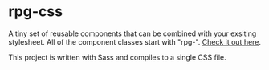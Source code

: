 # rpg-css
A tiny set of reusable components that can be combined with your exsiting stylesheet. All of the component classes start with "rpg-". [Check it out here]("https://dlcnine.github.io/rpg-css/").

This project is written with Sass and compiles to a single CSS file.
